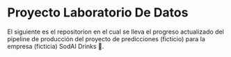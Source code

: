 # Proyecto Laboratorio De Datos
El siguiente es el repositorion en el cual se lleva el progreso actualizado del
pipeline de producción del proyecto de predicciones (ficticio) para la empresa (ficticia)
SodAI Drinks 🥤.
